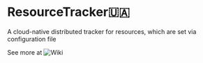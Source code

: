 # ResourceTracker🇺🇦

A cloud-native distributed tracker for resources, which are set via configuration file

See more at ![Wiki](../../wiki)